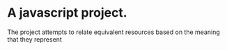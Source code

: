 # A javascript project.
The project attempts to relate equivalent resources based on the
meaning that they represent
